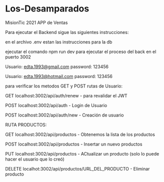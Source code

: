# Los-Desamparados

MisionTic 2021
APP de Ventas

Para ejecutar el Backend sigue las siguientes instrucciones:

en el archivo .env estan las instrucciones para la db

ejecutar el comando npm run dev para ejecutar el proceso del back en el puerto 3002

Usuario: edta.1993@gmail.com
password: 123456

Usuario: edta.1993@hotmail.com
password: 123456

para verificar los metodos GET y POST rutas de Usuario:

GET localhost:3002/api/auth/renew - para revalidar el JWT

POST localhost:3002/api/auth - Login de Usuario

POST localhost:3002/api/auth/new - Creación de usuario

RUTA PRODUCTOS:

GET localhost:3002/api/productos - Obtenemos la lista de los productos

POST localhost:3002/api/productos - Insertar un nuevo productos

PUT localhost:3002/api/productos - ACtualizar un producto (solo lo puede hacer el usuario que lo creó)

DELETE localhot:3002/api/productos/URL_DEL_PRODUCTO - Eliminar producto
